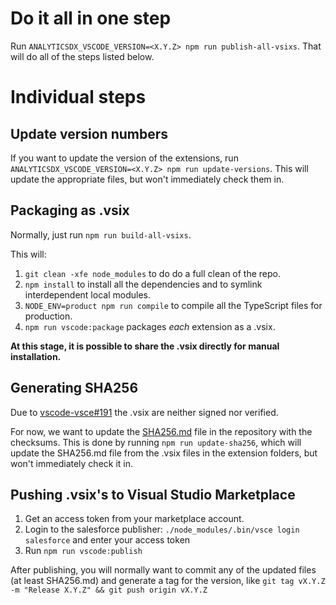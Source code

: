 # Do it all in one step

Run `ANALYTICSDX_VSCODE_VERSION=<X.Y.Z> npm run publish-all-vsixs`. That will do all of the steps listed below.

# Individual steps

## Update version numbers

If you want to update the version of the extensions, run `ANALYTICSDX_VSCODE_VERSION=<X.Y.Z> npm run update-versions`.
This will update the appropriate files, but won't immediately check them in.

## Packaging as .vsix

Normally, just run `npm run build-all-vsixs`.

This will:

1. `git clean -xfe node_modules` to do do a full clean of the repo.
2. `npm install` to install all the dependencies and to symlink interdependent local modules.
3. `NODE_ENV=product npm run compile` to compile all the TypeScript files for production.
4. `npm run vscode:package` packages _each_ extension as a .vsix.

**At this stage, it is possible to share the .vsix directly for manual installation.**

## Generating SHA256

Due to [vscode-vsce#191](https://github.com/Microsoft/vscode-vsce/issues/191)
the .vsix are neither signed nor verified.

For now, we want to update the [SHA256.md](../SHA256.md) file in the repository with the checksums. This is done by
running `npm run update-sha256`, which will update the SHA256.md file from the .vsix files in the extension folders, but
won't immediately check it in.

## Pushing .vsix's to Visual Studio Marketplace

1. Get an access token from your marketplace account.
2. Login to the salesforce publisher: `./node_modules/.bin/vsce login salesforce` and enter your access token
3. Run `npm run vscode:publish`

After publishing, you will normally want to commit any of the updated files (at least SHA256.md) and generate
a tag for the version, like `git tag vX.Y.Z -m "Release X.Y.Z" && git push origin vX.Y.Z`
